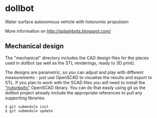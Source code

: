 # dollbot
Water surface autonomous vehicle with holonomic propulsion

More information on http://splashbots.blogspot.com/

Mechanical design
-----------------
The "mechanical" directory includes the CAD design files for the pieces used in dollbot (as well as the STL renderings, ready to 3D print).

The designs are parametric, so you can adjust and play with different measurements - just use OpenSCAD to visualise the results and export to STL. If you plan to work with the SCAD files you will need to install the ["nutsnbolts"](https://github.com/JohK/nutsnbolts)
OpenSCAD library. You can do that easily using git as the dollbot project already include the appropriate references to pull any supporting libraries:
```
$ git submodule init
$ git submodule update
```
